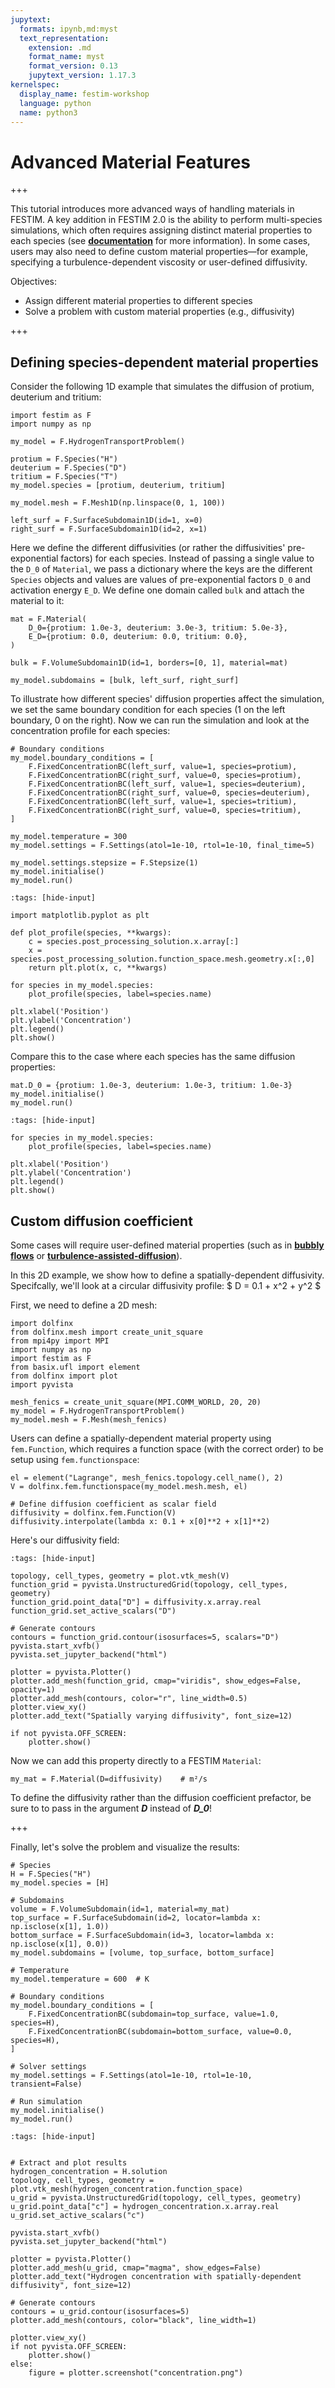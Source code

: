 ```yaml
---
jupytext:
  formats: ipynb,md:myst
  text_representation:
    extension: .md
    format_name: myst
    format_version: 0.13
    jupytext_version: 1.17.3
kernelspec:
  display_name: festim-workshop
  language: python
  name: python3
---
```


# Advanced Material Features #

+++

This tutorial introduces more advanced ways of handling materials in FESTIM. A key addition in FESTIM 2.0 is the ability to perform multi-species simulations, which often requires assigning distinct material properties to each species (see __[documentation](https://festim.readthedocs.io/en/v2.0-alpha.3/api/index.html#festim.material.Material)__ for more information). In some cases, users may also need to define custom material properties—for example, specifying a turbulence-dependent viscosity or user-defined diffusivity.

Objectives:
* Assign different material properties to different species
* Solve a problem with custom material properties (e.g., diffusivity)

+++

## Defining species-dependent material properties ##

Consider the following 1D example that simulates the diffusion of protium, deuterium and tritium:

```{code-cell} ipython3
import festim as F
import numpy as np

my_model = F.HydrogenTransportProblem()

protium = F.Species("H")
deuterium = F.Species("D")
tritium = F.Species("T")
my_model.species = [protium, deuterium, tritium]

my_model.mesh = F.Mesh1D(np.linspace(0, 1, 100))

left_surf = F.SurfaceSubdomain1D(id=1, x=0)
right_surf = F.SurfaceSubdomain1D(id=2, x=1)
```

Here we define the different diffusivities (or rather the diffusivities' pre-exponential factors) for each species.
Instead of passing a single value to the `D_0` of `Material`, we pass a dictionary where the keys are the different `Species` objects and values are values of pre-exponential factors `D_0` and activation energy `E_D`.
We define one domain called `bulk` and attach the material to it:

```{code-cell} ipython3
mat = F.Material(
    D_0={protium: 1.0e-3, deuterium: 3.0e-3, tritium: 5.0e-3}, 
    E_D={protium: 0.0, deuterium: 0.0, tritium: 0.0},
)

bulk = F.VolumeSubdomain1D(id=1, borders=[0, 1], material=mat)

my_model.subdomains = [bulk, left_surf, right_surf]
```

To illustrate how different species' diffusion properties affect the simulation, we set the same boundary condition for each species (1 on the left boundary, 0 on the right). Now we can run the simulation and look at the concentration profile for each species:

```{code-cell} ipython3
# Boundary conditions
my_model.boundary_conditions = [
    F.FixedConcentrationBC(left_surf, value=1, species=protium),
    F.FixedConcentrationBC(right_surf, value=0, species=protium),
    F.FixedConcentrationBC(left_surf, value=1, species=deuterium),
    F.FixedConcentrationBC(right_surf, value=0, species=deuterium),
    F.FixedConcentrationBC(left_surf, value=1, species=tritium),
    F.FixedConcentrationBC(right_surf, value=0, species=tritium),
]

my_model.temperature = 300
my_model.settings = F.Settings(atol=1e-10, rtol=1e-10, final_time=5)

my_model.settings.stepsize = F.Stepsize(1)
my_model.initialise()
my_model.run()
```

```{code-cell} ipython3
:tags: [hide-input]

import matplotlib.pyplot as plt

def plot_profile(species, **kwargs):
    c = species.post_processing_solution.x.array[:]
    x = species.post_processing_solution.function_space.mesh.geometry.x[:,0]
    return plt.plot(x, c, **kwargs)

for species in my_model.species:
    plot_profile(species, label=species.name)

plt.xlabel('Position')
plt.ylabel('Concentration')
plt.legend()
plt.show()
```

Compare this to the case where each species has the same diffusion properties:

```{code-cell} ipython3
mat.D_0 = {protium: 1.0e-3, deuterium: 1.0e-3, tritium: 1.0e-3}
my_model.initialise()
my_model.run()
```

```{code-cell} ipython3
:tags: [hide-input]

for species in my_model.species:
    plot_profile(species, label=species.name)

plt.xlabel('Position')
plt.ylabel('Concentration')
plt.legend()
plt.show()
```

## Custom diffusion coefficient ##

Some cases will require user-defined material properties (such as in __[bubbly flows](https://doc.comsol.com/6.0/doc/com.comsol.help.cfd/cfd_ug_fluidflow_multi.09.142.html)__ or __[turbulence-assisted-diffusion](https://en.wikipedia.org/wiki/Turbulent_diffusion)__). 

In this 2D example, we show how to define a spatially-dependent diffusivity. Specifcally, we'll look at a circular diffusivity profile: $ D = 0.1 + x^2 + y^2 $

First, we need to define a 2D mesh:

```{code-cell} ipython3
import dolfinx
from dolfinx.mesh import create_unit_square
from mpi4py import MPI
import numpy as np
import festim as F
from basix.ufl import element
from dolfinx import plot
import pyvista

mesh_fenics = create_unit_square(MPI.COMM_WORLD, 20, 20)
my_model = F.HydrogenTransportProblem()
my_model.mesh = F.Mesh(mesh_fenics)
```

Users can define a spatially-dependent material property using `fem.Function`, which requires a function space (with the correct order) to be setup using `fem.functionspace`:

```{code-cell} ipython3
el = element("Lagrange", mesh_fenics.topology.cell_name(), 2)
V = dolfinx.fem.functionspace(my_model.mesh.mesh, el)

# Define diffusion coefficient as scalar field
diffusivity = dolfinx.fem.Function(V)
diffusivity.interpolate(lambda x: 0.1 + x[0]**2 + x[1]**2)
```

Here's our diffusivity field:

```{code-cell} ipython3
:tags: [hide-input]

topology, cell_types, geometry = plot.vtk_mesh(V)
function_grid = pyvista.UnstructuredGrid(topology, cell_types, geometry)
function_grid.point_data["D"] = diffusivity.x.array.real
function_grid.set_active_scalars("D")

# Generate contours
contours = function_grid.contour(isosurfaces=5, scalars="D")
pyvista.start_xvfb()
pyvista.set_jupyter_backend("html")

plotter = pyvista.Plotter()
plotter.add_mesh(function_grid, cmap="viridis", show_edges=False, opacity=1)
plotter.add_mesh(contours, color="r", line_width=0.5) 
plotter.view_xy()
plotter.add_text("Spatially varying diffusivity", font_size=12)

if not pyvista.OFF_SCREEN:
    plotter.show()
```

Now we can add this property directly to a FESTIM `Material`:

```{code-cell} ipython3
my_mat = F.Material(D=diffusivity)    # m²/s
```

<div class="alert alert-block alert-info">
To define the diffusivity rather than the diffusion coefficient prefactor, be sure to to pass in the argument <b><i>D</i></b> instead of <b><i>D_0</i></b>!
</div>

+++

Finally, let's solve the problem and visualize the results:

```{code-cell} ipython3
# Species
H = F.Species("H")
my_model.species = [H]

# Subdomains
volume = F.VolumeSubdomain(id=1, material=my_mat)
top_surface = F.SurfaceSubdomain(id=2, locator=lambda x: np.isclose(x[1], 1.0))
bottom_surface = F.SurfaceSubdomain(id=3, locator=lambda x: np.isclose(x[1], 0.0))
my_model.subdomains = [volume, top_surface, bottom_surface]

# Temperature
my_model.temperature = 600  # K

# Boundary conditions
my_model.boundary_conditions = [
    F.FixedConcentrationBC(subdomain=top_surface, value=1.0, species=H),
    F.FixedConcentrationBC(subdomain=bottom_surface, value=0.0, species=H),
]

# Solver settings
my_model.settings = F.Settings(atol=1e-10, rtol=1e-10, transient=False)

# Run simulation
my_model.initialise()
my_model.run()
```

```{code-cell} ipython3
:tags: [hide-input]


# Extract and plot results
hydrogen_concentration = H.solution
topology, cell_types, geometry = plot.vtk_mesh(hydrogen_concentration.function_space)
u_grid = pyvista.UnstructuredGrid(topology, cell_types, geometry)
u_grid.point_data["c"] = hydrogen_concentration.x.array.real
u_grid.set_active_scalars("c")

pyvista.start_xvfb()
pyvista.set_jupyter_backend("html")

plotter = pyvista.Plotter()
plotter.add_mesh(u_grid, cmap="magma", show_edges=False)
plotter.add_text("Hydrogen concentration with spatially-dependent diffusivity", font_size=12)

# Generate contours
contours = u_grid.contour(isosurfaces=5)
plotter.add_mesh(contours, color="black", line_width=1)

plotter.view_xy()
if not pyvista.OFF_SCREEN:
    plotter.show()
else:
    figure = plotter.screenshot("concentration.png")
```
